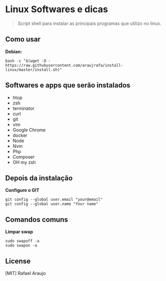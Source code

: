# Linux Softwares e dicas
> Script shell para instalar as principais programas que utilizo no linux.
## Como usar
**Debian:**
```console
bash -c "$(wget -O - https://raw.githubusercontent.com/araujrafa/install-linux/master/install.sh)"
```

## Softwares e apps que serão instalados
- htop
- zsh
- terminator
- curl
- git
- vim
- Google Chrome
- docker
- Node
- Nvm
- Php
- Composer
- OH my zsh

## Depois da instalação
**Configure o GIT**
```console
git config --global user.email "your@email"
git config --global user.name "Your name"
```


## Comandos comuns

**Limpar swap**
```console
sudo swapoff -a
sudo swapon -a
```

## License

[MIT] Rafael Araujo